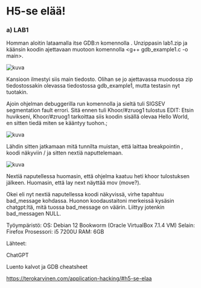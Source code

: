 # H5-se elää!

### a) LAB1

Homman aloitin lataamalla itse GDB:n komennolla <sudo apt-get install gdb>. Unzippasin lab1.zip ja käänsin koodin ajettavaan muotoon komennolla <g++ gdb_example1.c -o main>.

![kuva](https://github.com/user-attachments/assets/80a65512-b5bf-4b05-9246-fef645e8df43)

Kansioon ilmestyi siis main tiedosto. Olihan se jo ajettavassa muodossa zip tiedostossakin olevassa tiedostossa gdb_example1, mutta testasin nyt tuotakin.

Ajoin ohjelman debuggerilla run komennolla ja sieltä tuli SIGSEV segmentation fault errori. Sitä ennen tuli Khoor/#zruog1 tulostus EDIT: Etsin huvikseni, Khoor/#zruog1 tarkoittaa siis koodin sisällä olevaa Hello World, en sitten tiedä miten se kääntyy tuohon.; 

![kuva](https://github.com/user-attachments/assets/7c1dfddb-b3d8-42a4-8360-6f58e0c73fa0)

Lähdin sitten jatkamaan mitä tunnilta muistan, että laittaa breakpointin <break main>, koodi näkyviin <lay next>/<lay src> ja sitten nextiä naputtelemaan.

![kuva](https://github.com/user-attachments/assets/74b8fe5b-ea2d-4e53-9800-4bf15872ae69)

Nextiä naputellessa huomasin, että ohjelma kaatuu heti khoor tulostuksen jälkeen. Huomasin, että lay next näyttää mov (move?).

Okei eli nyt nextiä naputellessa koodi näkyvissä, virhe tapahtuu bad_message kohdassa. Huonon koodaustaitoni merkeissä kysäsin chatgpt:ltä, mitä tuossa bad_message on väärin. Liittyy jotenkin bad_messagen NULL. 


Työympäristö: OS: Debian 12 Bookworm (Oracle VirtualBox 7.1.4 VM) Selain: Firefox Prosessori: i5 7200U RAM: 6GB

Lähteet:

ChatGPT

Luento kalvot ja GDB cheatsheet

https://terokarvinen.com/application-hacking/#h5-se-elaa


